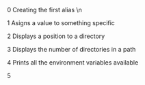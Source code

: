 
0  Creating the first alias \n

1  Asigns a value to something specific

2  Displays  a position to a directory

3  Displays the number of directories in a path

4  Prints all the environment variables available

5  
